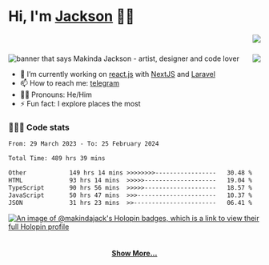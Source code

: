 # Hi, I'm [Jackson](https://twitter.com/makindajack) 👋🏾

<h5 align="right" style="display: 'flex'; align-items: center;">
  <code><img src="https://visitor-badge.laobi.icu/badge?page_id=makindajack"></code>
</h5>

<img src="https://i.imgur.com/H4LkPIJ.png" title="makinda jackson" alt="banner that says Makinda Jackson - artist, designer and code lover">

<img src="https://github-readme-streak-stats.herokuapp.com/?user=makindajack&hide_border=true&date_format=M%20j%5B%2C%20Y%5D&ring=ECC697&fire=F64A24&background=DD272700&sideNums=F68653&currStreakLabel=86C5CB&sideLabels=86C5CB&currStreakNum=E35836" align="right" margin-bottom="20px">

<br>

- 🌱 I’m currently working on [react.js](https://reactjs.org/) with [NextJS](https://nextjs.org/) and [Laravel](https://laravel.com/)
- 📫 How to reach me: [telegram](https://t.me/makindajack)
- 👦🏽 Pronouns: He/Him
- ⚡ Fun fact: I explore places the most

### 👨🏽‍💻 Code stats

<!--START_SECTION:waka-->

```txt
From: 29 March 2023 - To: 25 February 2024

Total Time: 489 hrs 39 mins

Other            149 hrs 14 mins >>>>>>>>-----------------   30.48 %
HTML             93 hrs 14 mins  >>>>>--------------------   19.04 %
TypeScript       90 hrs 56 mins  >>>>>--------------------   18.57 %
JavaScript       50 hrs 47 mins  >>>----------------------   10.37 %
JSON             31 hrs 23 mins  >>-----------------------   06.41 %
```

<!--END_SECTION:waka-->

[![An image of @makindajack's Holopin badges, which is a link to view their full Holopin profile](https://holopin.me/makindajack)](https://holopin.io/@makindajack)

<h4 align="center">
  <br>
  <a href="https://github.com/makindajack?tab=repositories" title="Show Repositories">Show More...</a>
</h4>
